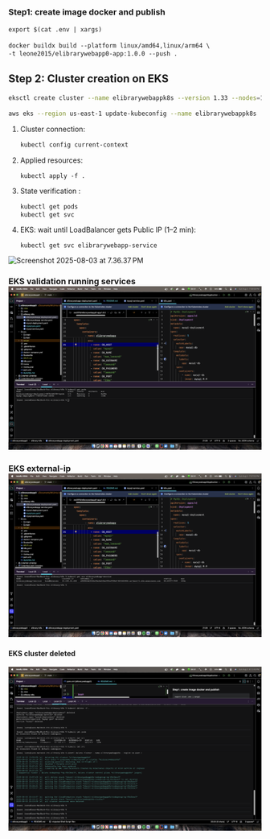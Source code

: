 ### Step1: create image docker and publish

```bas
export $(cat .env | xargs) 

docker buildx build --platform linux/amd64,linux/arm64 \
-t leone2015/elibrarywebapp0-app:1.0.0 --push .
```

## Step 2: Cluster creation on EKS


```bash
eksctl create cluster --name elibrarywebappk8s --version 1.33 --nodes=1 --node-type=t2.small --region us-east-1
```

```bash
aws eks --region us-east-1 update-kubeconfig --name elibrarywebappk8s   
````

1. Cluster connection:

   ```bash
   kubectl config current-context
   ```

2. Applied resources:

   ```
   kubectl apply -f .
   ```

3. State verification :

   ```
   kubectl get pods
   kubectl get svc
   ```

4. EKS:  wait until LoadBalancer gets Public IP (1–2 min):

   ```
   kubectl get svc elibrarywebapp-service
   ```



![Screenshot 2025-08-03 at 7.36.37 PM](done.png)

### EKS validation running services ![Screenshot 2025-08-03 at 7.36.56 PM](proof1.png)

### EKS external-ip![Screenshot 2025-08-03 at 7.37.02 PM](proof2.png)

#### EKS cluster deleted

![Screenshot 2025-08-03 at 8.12.43 PM](eks_deleted.png)

